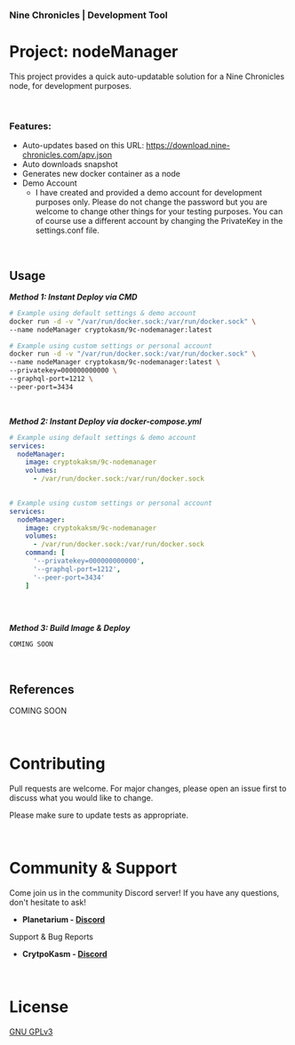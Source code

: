 ### Nine Chronicles | Development Tool
# Project: nodeManager

This project provides a quick auto-updatable solution for a Nine Chronicles node, for development purposes.

<br>

### Features:
- Auto-updates based on this URL: https://download.nine-chronicles.com/apv.json
- Auto downloads snapshot
- Generates new docker container as a node
- Demo Account
    - I have created and provided a demo account for development purposes only. Please do not change the password but you are welcome to change other things for your testing purposes. 
    You can of course use a different account by changing the PrivateKey in the settings.conf file.

<br>

## Usage
***Method 1: Instant Deploy via CMD***

```bash
# Example using default settings & demo account
docker run -d -v "/var/run/docker.sock:/var/run/docker.sock" \
--name nodeManager cryptokasm/9c-nodemanager:latest

# Example using custom settings or personal account
docker run -d -v "/var/run/docker.sock:/var/run/docker.sock" \
--name nodeManager cryptokasm/9c-nodemanager:latest \
--privatekey=000000000000 \
--graphql-port=1212 \
--peer-port=3434
```

<br>

***Method 2: Instant Deploy via docker-compose.yml***

```yml
# Example using default settings & demo account
services:
  nodeManager:
    image: cryptokaksm/9c-nodemanager
    volumes:
      - /var/run/docker.sock:/var/run/docker.sock
    

# Example using custom settings or personal account
services:
  nodeManager:
    image: cryptokaksm/9c-nodemanager
    volumes:
      - /var/run/docker.sock:/var/run/docker.sock
    command: [
      '--privatekey=000000000000',
      '--graphql-port=1212',
      '--peer-port=3434'
    ]
    
```

<br>

***Method 3: Build Image & Deploy***

```bash
COMING SOON

```

<br>

## References
COMING SOON

<br>

# Contributing
Pull requests are welcome. For major changes, please open an issue first to discuss what you would like to change.

Please make sure to update tests as appropriate.

<br>

# Community & Support
Come join us in the community Discord server! If you have any questions, don't hesitate to ask!<br/>
- **Planetarium - [Discord](https://discord.gg/k6z2GS4yh2)**

Support & Bug Reports<br/>
- **CrytpoKasm - [Discord](https://discord.gg/k6z2GS4yh2)**

<br>

# License
[GNU GPLv3](https://choosealicense.com/licenses/gpl-3.0/)

